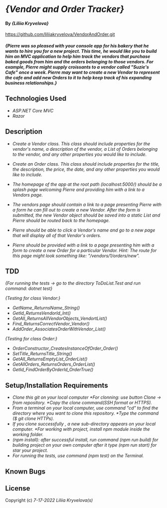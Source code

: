 # _{Vendor and Order Tracker}_

#### By _**{Liliia Kryvelova}**_

https://github.com/liliiakryvelova/VendorAndOrder.git

#### _{Pierre was so pleased with your console app for his bakery that he wants to hire you for a new project. This time, he would like you to build him an MVC application to help him track the vendors that purchase baked goods from him and the orders belonging to those vendors. For example, Pierre might supply croissants to a vendor called "Suzie's Cafe" once a week. Pierre may want to create a new Vendor to represent the cafe and add new Orders to it to help keep track of his expanding business relationships.}_

## Technologies Used

* _ASP.NET Core MVC_
* _Razor_

## Description

* _Create a Vendor class. This class should include properties for the vendor's name, a description of the vendor, a List of Orders belonging to the vendor, and any other properties you would like to include._

* _Create an Order class. This class should include properties for the title, the description, the price, the date, and any other properties you would like to include._

* _The homepage of the app at the root path (localhost:5000/) should be a splash page welcoming Pierre and providing him with a link to a Vendors page._

* _The vendors page should contain a link to a page presenting Pierre with a form he can fill out to create a new Vendor. After the form is submitted, the new Vendor object should be saved into a static List and Pierre should be routed back to the homepage._

* _Pierre should be able to click a Vendor's name and go to a new page that will display all of that Vendor's orders._

* _Pierre should be provided with a link to a page presenting him with a form to create a new Order for a particular Vendor. Hint: The route for this page might look something like: "/vendors/1/orders/new"._

## TDD 
_{For running the tests -> go to the directory ToDoList.Test and run command: dotnet test}_

_{Testing for class Vendor:}_
* _GetName_ReturnsName_String()_
* _GetId_ReturnsVendorId_Int()_
* _GetAll_ReturnsAllVendorObjects_VendortList()_
* _Find_ReturnsCorrectVendor_Vendor()_
* _AddOrder_AssociatesOrderWithVendor_List()_

_{Testing for class Order:}_
* _OrderConstructor_CreatesInstanceOfOrder_Order()_
* _SetTitle_ReturnsTitle_String()_
* _GetAll_ReturnsEmptyList_OrderList()_
* _GetAllOrders_ReturnsOrders_OrderList()_
* _GetId_FindOrderByOrderId_OrderTrue()_

## Setup/Installation Requirements

* _Clone this git on your local computer *For clonning: use button Clone -> from repository. *Copy the clone command(SSH format or HTTPS)._
* _From a terminal on your local computer, use command "cd" to find the directory where you want to clone this repository. *Type the command ($ git clone HTTPs)._
* _If you clone successfully , a new sub-directory appears on your local computer. *For working with project, install npm module inside the working folder._
* _(npm install): after successful install, run command (npm run build) for building project on your own computer after it type (npm run start) for star your project._ 
* _For running the tests, use command (npm test) on the Terminal._


## Known Bugs


## License


Copyright (c) _7-17-2022_ _Liliia Kryvelova(s)_
